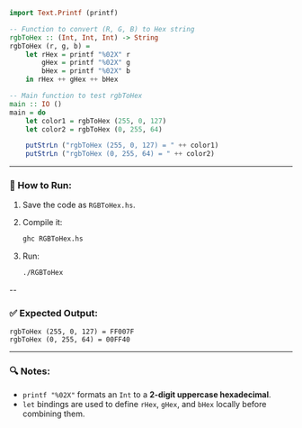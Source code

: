 ```haskell
import Text.Printf (printf)

-- Function to convert (R, G, B) to Hex string
rgbToHex :: (Int, Int, Int) -> String
rgbToHex (r, g, b) =
    let rHex = printf "%02X" r
        gHex = printf "%02X" g
        bHex = printf "%02X" b
    in rHex ++ gHex ++ bHex

-- Main function to test rgbToHex
main :: IO ()
main = do
    let color1 = rgbToHex (255, 0, 127)
    let color2 = rgbToHex (0, 255, 64)

    putStrLn ("rgbToHex (255, 0, 127) = " ++ color1)
    putStrLn ("rgbToHex (0, 255, 64) = " ++ color2)
```

---

### 🔧 How to Run:

1. Save the code as `RGBToHex.hs`.
2. Compile it:

   ```bash
   ghc RGBToHex.hs
   ```
3. Run:

   ```bash
   ./RGBToHex
   ```

--
### ✅ Expected Output:

```
rgbToHex (255, 0, 127) = FF007F
rgbToHex (0, 255, 64) = 00FF40
```

---

### 🔍 Notes:

* `printf "%02X"` formats an `Int` to a **2-digit uppercase hexadecimal**.
* `let` bindings are used to define `rHex`, `gHex`, and `bHex` locally before combining them.

